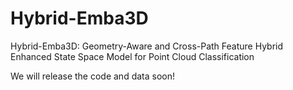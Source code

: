# Hybrid-Emba3D
Hybrid-Emba3D: Geometry-Aware and Cross-Path Feature Hybrid Enhanced State Space Model for Point Cloud Classification

We will release the code and data soon!
